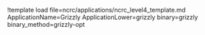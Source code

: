 !template load file=ncrc/applications/ncrc_level4_template.md ApplicationName=Grizzly ApplicationLower=grizzly binary=grizzly binary_method=grizzly-opt
